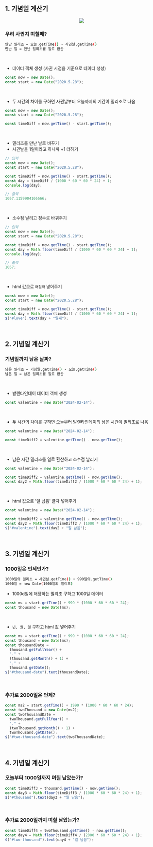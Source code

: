 ## 1. 기념일 계산기
<p align="center">
  <img src="https://user-images.githubusercontent.com/117449788/233092131-8df94493-4aba-4e8c-9d07-4e5b54b52fac.png">
</p>

### 우리 사귄지 며칠째?
```bash
만난 밀리초 = 오늘.getTime() - 사귄날.getTime()
만난 일 = 만난 밀리초를 일로 환산
```

<br>

- 데이터 객체 생성 (사귄 시점을 기준으로 데이터 생성)

```javascript
const now = new Date();
const start = new Date("2020.5.28");
```

<br>

- 두 시간의 차이를 구하면 사귄날부터 오늘까지의 기간이 밀리초로 나옴

```javascript
const now = new Date();
const start = new Date("2020.5.28");

const timeDiff = now.getTime() - start.getTime();
```

<br>

- 밀리초를 만난 날로 바꾸기
- 사귄날을 1일이라고 하니까 +1 더하기

```javascript
// 입력
const now = new Date();
const start = new Date("2020.5.28");

const timeDiff = now.getTime() - start.getTime();
const day = timeDiff / (1000 * 60 * 60 * 24) + 1;
console.log(day);

// 출력
1057.1159904166666;
```

<br>

- 소수점 날리고 정수로 바꿔주기

```javascript
// 입력
const now = new Date();
const start = new Date("2020.5.28");

const timeDiff = now.getTime() - start.getTime();
const day = Math.floor(timeDiff / (1000 * 60 * 60 * 24) + 1);
console.log(day);

// 출력
1057;
```

<br>

- html 값으로 `며칠째` 넣어주기

```javascript
const now = new Date();
const start = new Date("2020.5.28");

const timeDiff = now.getTime() - start.getTime();
const day = Math.floor(timeDiff / (1000 * 60 * 60 * 24) + 1);
$("#love").text(day + "일째");
```

<br>

## 2. 기념일 계산기

### 기념일까지 남은 날짜?

```bash
남은 밀리초 = 기념일.getTime() - 오늘.getTime()
남은 일 = 남은 밀리초를 일로 환산
```

<br>

- 발렌타인데이 데이터 객체 생성

```javascript
const valentine = new Date("2024-02-14");
```

<br>

- 두 시간의 차이를 구하면 오늘부터 발렌타인데이의 남은 시간이 밀리초로 나옴

```javascript
const valentine = new Date("2024-02-14");

const timeDiff2 = valentine.getTime() - now.getTime();
```

<br>

- 남은 시간 밀리초를 일로 환산하고 소수점 날리기

```javascript
const valentine = new Date("2024-02-14");

const timeDiff2 = valentine.getTime() - now.getTime();
const day2 = Math.floor(timeDiff2 / (1000 * 60 * 60 * 24) + 1);
```

<br>

- html 값으로 '일 남음' 글자 넣어주기

```javascript
const valentine = new Date("2024-02-14");

const timeDiff2 = valentine.getTime() - now.getTime();
const day2 = Math.floor(timeDiff2 / (1000 * 60 * 60 * 24) + 1);
$("#valentine").text(day2 + "일 남음");
```

<br>

## 3. 기념일 계산기

### 1000일은 언제인가?

```bash
1000일의 밀리초 = 사귄날.getTime() + 999일의.getTime()
1000일 = new Date(1000일의 밀리초)
```

- 1000d일에 해당하는 밀리초 구하고 1000일 데이터

```javascript
const ms = start.getTime() + 999 * (1000 * 60 * 60 * 24);
const thousand = new Date(ms);
```

<br>

- `년, 월, 일` 구하고 html 값 넣어주기

```javascript
const ms = start.getTime() + 999 * (1000 * 60 * 60 * 24);
const thousand = new Date(ms);
const thousandDate =
  thousand.getFullYear() +
  "." +
  (thousand.getMonth() + 1) +
  "." +
  thousand.getDate();
$("#thousand-date").text(thousandDate);
```

<br>

### 추가로 2000일은 언제?

```javascript
const ms2 = start.getTime() + 1999 * (1000 * 60 * 60 * 24);
const twoThousand = new Date(ms2);
const twoThousandDate =
  twoThousand.getFullYear() +
  "." +
  (twoThousand.getMonth() + 1) +
  twoThousand.getDate();
$("#two-thousand-date").text(twoThousandDate);
```

<br>

## 4. 기념일 계산기

### 오늘부터 1000일까지 며칠 남았는가?

```javascript
const timeDiff3 = thousand.getTime() - now.getTime();
const day3 = Math.floor(timeDiff3 / (1000 * 60 * 60 * 24) + 1);
$("#thousand").text(day3 + "일 남음");
```

<br>

### 추가로 2000일까지 며칠 남았는가?

```javascript
const timeDiff4 = twoThousand.getTime() - now.getTime();
const day4 = Math.floor(timeDiff4 / (2000 * 60 * 60 * 24) + 1);
$("#two-thousand").text(day4 + "일 남음");
```
